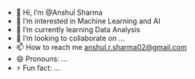 - 👋 Hi, I’m @Anshul Sharma
- 👀 I’m interested in Machine Learning and AI
- 🌱 I’m currently learning Data Analysis
- 💞️ I’m looking to collaborate on ...
- 📫 How to reach me anshul.r.sharma02@gmail.com
- 😄 Pronouns: ...
- ⚡ Fun fact: ...

<!---
depressed-junkie/depressed-junkie is a ✨ special ✨ repository because its `README.md` (this file) appears on your GitHub profile.
You can click the Preview link to take a look at your changes.
--->
